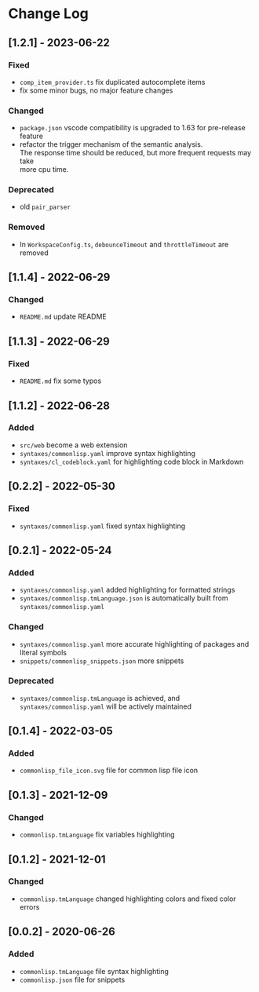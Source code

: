 # Change Log

## [1.2.1] - 2023-06-22
### Fixed
- `comp_item_provider.ts` fix duplicated autocomplete items
- fix some minor bugs, no major feature changes
  
### Changed  
- `package.json` vscode compatibility is upgraded to 1.63 for pre-release feature
- refactor the trigger mechanism of the semantic analysis.  
  The response time should be reduced, but more frequent requests may take  
  more cpu time.  
  
### Deprecated
- old `pair_parser`

### Removed
- In `WorkspaceConfig.ts`, `debounceTimeout` and `throttleTimeout` are removed
  
## [1.1.4] - 2022-06-29
### Changed
- `README.md` update README

## [1.1.3] - 2022-06-29
### Fixed
- `README.md` fix some typos

## [1.1.2] - 2022-06-28
### Added
- `src/web` become a web extension
- `syntaxes/commonlisp.yaml` improve syntax highlighting
- `syntaxes/cl_codeblock.yaml` for highlighting code block in Markdown

## [0.2.2] - 2022-05-30
### Fixed
- `syntaxes/commonlisp.yaml` fixed syntax highlighting

## [0.2.1] - 2022-05-24
### Added
- `syntaxes/commonlisp.yaml` added highlighting for formatted strings
- `syntaxes/commonlisp.tmLanguage.json` is automatically built from `syntaxes/commonlisp.yaml`

### Changed
- `syntaxes/commonlisp.yaml` more accurate highlighting of packages and literal symbols
- `snippets/commonlisp_snippets.json` more snippets

### Deprecated
- `syntaxes/commonlisp.tmLanguage` is achieved, and `syntaxes/commonlisp.yaml` will be actively maintained

## [0.1.4] - 2022-03-05
### Added
- `commonlisp_file_icon.svg` file for common lisp file icon

## [0.1.3] - 2021-12-09
### Changed
- `commonlisp.tmLanguage` fix variables highlighting

## [0.1.2] - 2021-12-01
### Changed
- `commonlisp.tmLanguage` changed highlighting colors and fixed color errors

## [0.0.2] - 2020-06-26
### Added
- `commonlisp.tmLanguage` file syntax highlighting
- `commonlisp.json` file for snippets